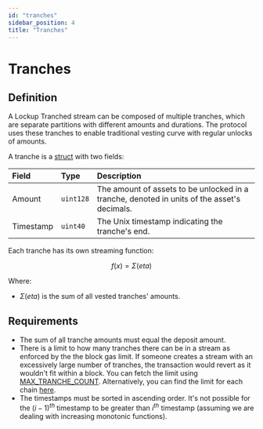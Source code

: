 ```yaml
---
id: "tranches"
sidebar_position: 4
title: "Tranches"
---
```


# Tranches

## Definition

A Lockup Tranched stream can be composed of multiple tranches, which are separate partitions with different amounts and
durations. The protocol uses these tranches to enable traditional vesting curve with regular unlocks of amounts.

A tranche is a [struct](/contracts/v2/reference/core/types/library.LockupTranched#tranche) with two fields:

| Field     | Type      | Description                                                                                 |
| :-------- | :-------- | :------------------------------------------------------------------------------------------ |
| Amount    | `uint128` | The amount of assets to be unlocked in a tranche, denoted in units of the asset's decimals. |
| Timestamp | `uint40`  | The Unix timestamp indicating the tranche's end.                                            |

Each tranche has its own streaming function:

$$
f(x) = \Sigma(eta)
$$

Where:

- $\Sigma(eta)$ is the sum of all vested tranches' amounts.

## Requirements

- The sum of all tranche amounts must equal the deposit amount.
- There is a limit to how many tranches there can be in a stream as enforced by the the block gas limit. If someone
  creates a stream with an excessively large number of tranches, the transaction would revert as it wouldn't fit within
  a block. You can fetch the limit using
  [MAX_TRANCHE_COUNT](/contracts/v2/reference/core/contract.SablierV2LockupTranched#max_tranche_count). Alternatively,
  you can find the limit for each chain
  [here](https://github.com/sablier-labs/v2-core/blob/staging/script/Base.s.sol#L90-L131).
- The timestamps must be sorted in ascending order. It's not possible for the $(i-1)^{th}$ timestamp to be greater than
  $i^{th}$ timestamp (assuming we are dealing with increasing monotonic functions).
